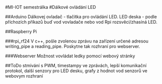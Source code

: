 #MI-IOT semestrálka
#Dálkové ovládání LED

##Arduino
Dálkovej ovladač - tlačítka pro ovládání LED.
LED deska - podle příchozích příkazů buď vod vovladače nebo vod Rpi rozsvěcí/zhasíná LED.

##Raspberry Pi

###rpi_rf24
V c++, pošle zvolenou zprávu na zařízení určené adresou writing_pipe a reading_pipe. Poskytne
tak rozhraní pro webserver.

###Webserver
Možnost vovládat ledky pomocí webový stránky

##ToDo
stmívání s PWM, timestampy ve zprávách, lepší komunikační protokol, další senzory pro LED desku,
grafy z hodnot vod senzorů ve webovym rozhraní
